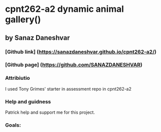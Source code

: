 # cpnt262-a2 dynamic animal gallery()
## by Sanaz Daneshvar
### [Github link] (https://sanazdaneshvar.github.io/cpnt262-a2/)
### [Github page] (https://github.com/SANAZDANESHVAR)

   
### Attribiutio
I used Tony Grimes' starter in assessment repo  in cpnt262-a2



### Help and guidness
 Patrick help and support me for this project.

### Goals:

